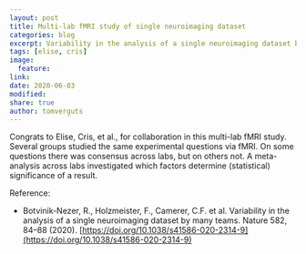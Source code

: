```yaml
---
layout: post
title: Multi-lab fMRI study of single neuroimaging dataset
categories: blog
excerpt: Variability in the analysis of a single neuroimaging dataset by many teams
tags: [elise, cris]
image:
  feature:
link: 
date: 2020-06-03
modified:
share: true
author: tomverguts
---
```


Congrats to Elise, Cris, et al., for collaboration in this multi-lab fMRI study. Several groups studied the same experimental questions via fMRI. On some questions there was consensus across labs, but on others not. A meta-analysis across labs investigated which factors determine (statistical) significance of a result. 

Reference:
- Botvinik-Nezer, R., Holzmeister, F., Camerer, C.F. et al. Variability in the analysis of a single neuroimaging dataset by many teams. Nature 582, 84–88 (2020). [https://doi.org/10.1038/s41586-020-2314-9](https://doi.org/10.1038/s41586-020-2314-9)
